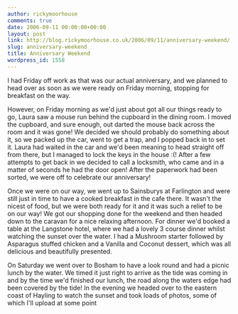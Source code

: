 ```yaml
---
author: rickymoorhouse
comments: true
date: 2006-09-11 00:00:00+00:00
layout: post
link: http://blog.rickymoorhouse.co.uk/2006/09/11/anniversary-weekend/
slug: anniversary-weekend
title: Anniversary Weekend
wordpress_id: 1558
---
```


I had Friday off work as that was our actual anniversary, and we planned to head over as soon as we were ready on Friday morning, stopping for breakfast on the way.


However, on Friday morning as we'd just about got all our things ready to go, Laura saw a mouse run behind the cupboard in the dining room. I moved the cupboard, and sure enough, out darted the mouse back across the room and it was gone! We decided we should probably do something about it, so we packed up the car, went to get a trap, and I popped back in to set it. Laura had waited in the car and we'd been meaning to head straight off from there, but I managed to lock the keys in the house :(! After a few attempts to get back in we decided to call a locksmith, who came and in a matter of seconds he had the door open! After the paperwork had been sorted, we were off to celebrate our anniversary!





Once we were on our way, we went up to Sainsburys at Farlington and were still just in time to have a cooked breakfast in the cafe there. It wasn't the nicest of food, but we were both ready for it and it was such a relief to be on our way! We got our shopping done for the weekend and then headed down to the caravan for a nice relaxing afternoon. For dinner we'd booked a table at the Langstone hotel, where we had a lovely 3 course dinner whilst watching the sunset over the water. I had a Mushroom starter followed by Asparagus stuffed chicken and a Vanilla and Coconut dessert, which was all delicious and beautifully presented. 





On Saturday we went over to Bosham to have a look round and had a picnic lunch by the water. We timed it just right to arrive as the tide was coming in and by the time we'd finished our lunch, the road along the waters edge had been covered by the tide! In the evening we headed over to the eastern coast of Hayling to watch the sunset and took loads of photos, some of which I'll upload at some point
